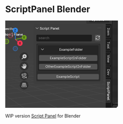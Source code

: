 # ScriptPanel Blender

![header image](docs/header_image.png)

WIP version [Script Panel](https://github.com/rBrenick/script-panel) for Blender

